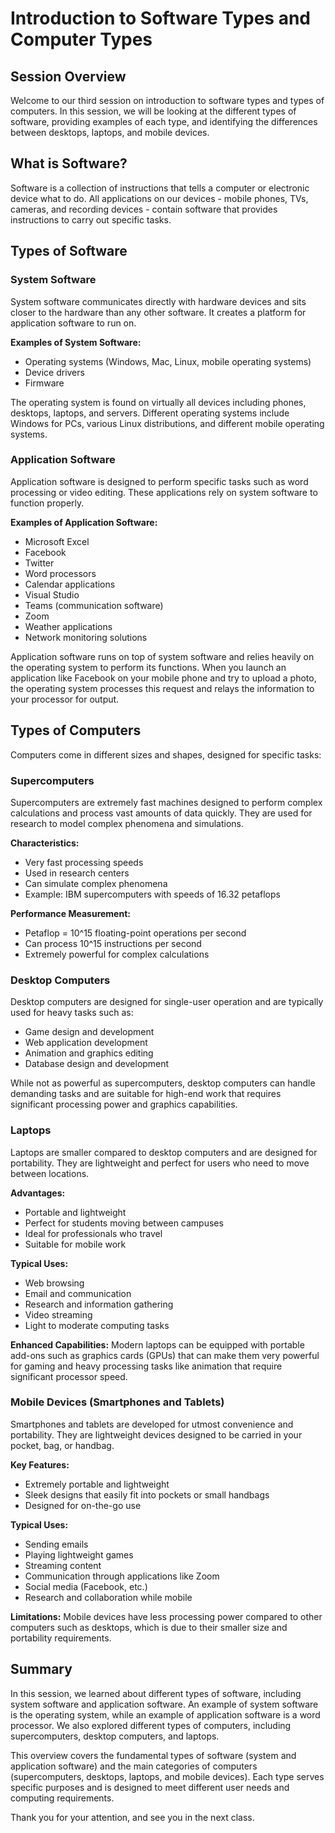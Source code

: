 # Introduction to Software Types and Computer Types

## Session Overview
Welcome to our third session on introduction to software types and types of computers. In this session, we will be looking at the different types of software, providing examples of each type, and identifying the differences between desktops, laptops, and mobile devices.

## What is Software?
Software is a collection of instructions that tells a computer or electronic device what to do. All applications on our devices - mobile phones, TVs, cameras, and recording devices - contain software that provides instructions to carry out specific tasks.

## Types of Software

### System Software
System software communicates directly with hardware devices and sits closer to the hardware than any other software. It creates a platform for application software to run on.

**Examples of System Software:**
- Operating systems (Windows, Mac, Linux, mobile operating systems)
- Device drivers
- Firmware

The operating system is found on virtually all devices including phones, desktops, laptops, and servers. Different operating systems include Windows for PCs, various Linux distributions, and different mobile operating systems.

### Application Software
Application software is designed to perform specific tasks such as word processing or video editing. These applications rely on system software to function properly.

**Examples of Application Software:**
- Microsoft Excel
- Facebook
- Twitter
- Word processors
- Calendar applications
- Visual Studio
- Teams (communication software)
- Zoom
- Weather applications
- Network monitoring solutions

Application software runs on top of system software and relies heavily on the operating system to perform its functions. When you launch an application like Facebook on your mobile phone and try to upload a photo, the operating system processes this request and relays the information to your processor for output.

## Types of Computers

Computers come in different sizes and shapes, designed for specific tasks:

### Supercomputers
Supercomputers are extremely fast machines designed to perform complex calculations and process vast amounts of data quickly. They are used for research to model complex phenomena and simulations.

**Characteristics:**
- Very fast processing speeds
- Used in research centers
- Can simulate complex phenomena
- Example: IBM supercomputers with speeds of 16.32 petaflops

**Performance Measurement:**
- Petaflop = 10^15 floating-point operations per second
- Can process 10^15 instructions per second
- Extremely powerful for complex calculations

### Desktop Computers
Desktop computers are designed for single-user operation and are typically used for heavy tasks such as:
- Game design and development
- Web application development
- Animation and graphics editing
- Database design and development

While not as powerful as supercomputers, desktop computers can handle demanding tasks and are suitable for high-end work that requires significant processing power and graphics capabilities.

### Laptops
Laptops are smaller compared to desktop computers and are designed for portability. They are lightweight and perfect for users who need to move between locations.

**Advantages:**
- Portable and lightweight
- Perfect for students moving between campuses
- Ideal for professionals who travel
- Suitable for mobile work

**Typical Uses:**
- Web browsing
- Email and communication
- Research and information gathering
- Video streaming
- Light to moderate computing tasks

**Enhanced Capabilities:**
Modern laptops can be equipped with portable add-ons such as graphics cards (GPUs) that can make them very powerful for gaming and heavy processing tasks like animation that require significant processor speed.

### Mobile Devices (Smartphones and Tablets)
Smartphones and tablets are developed for utmost convenience and portability. They are lightweight devices designed to be carried in your pocket, bag, or handbag.

**Key Features:**
- Extremely portable and lightweight
- Sleek designs that easily fit into pockets or small handbags
- Designed for on-the-go use

**Typical Uses:**
- Sending emails
- Playing lightweight games
- Streaming content
- Communication through applications like Zoom
- Social media (Facebook, etc.)
- Research and collaboration while mobile

**Limitations:**
Mobile devices have less processing power compared to other computers such as desktops, which is due to their smaller size and portability requirements.

## Summary
In this session, we learned about different types of software, including system software and application software. An example of system software is the operating system, while an example of application software is a word processor. We also explored different types of computers, including supercomputers, desktop computers, and laptops.

This overview covers the fundamental types of software (system and application software) and the main categories of computers (supercomputers, desktops, laptops, and mobile devices). Each type serves specific purposes and is designed to meet different user needs and computing requirements.

Thank you for your attention, and see you in the next class.
